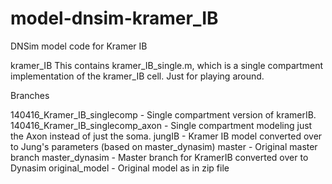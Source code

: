 # model-dnsim-kramer_IB
DNSim model code for Kramer IB


kramer_IB
	This contains kramer_IB_single.m, which is a single compartment implementation of the
        kramer_IB cell. Just for playing around.


Branches

  140416_Kramer_IB_singlecomp - Single compartment version of kramerIB.
  140416_Kramer_IB_singlecomp_axon - Single compartment modeling just the Axon instead of just the soma.
  jungIB - Kramer IB model converted over to Jung's parameters (based on master_dynasim)
  master - Original master branch
  master_dynasim - Master branch for KramerIB converted over to Dynasim
  original_model - Original model as in zip file
